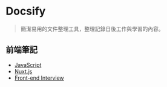 # Docsify

> 簡潔易用的文件整理工具，整理記錄日後工作與學習的內容。

## 前端筆記
  * [JavaScript](https://docsify-pitt.netlify.app)
  * [Nuxt.js](https://docsify-nuxt.netlify.app)
  * [Front-end Interview](https://docsify-frontend-interview.netlify.app)